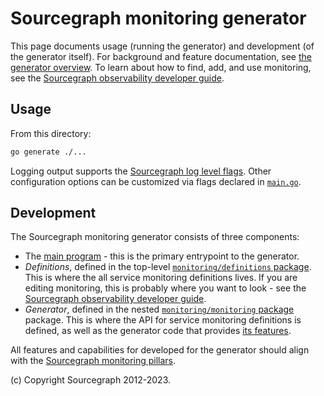 # Sourcegraph monitoring generator

This page documents usage (running the generator) and development (of the generator itself).
For background and feature documentation, see [the generator overview](https://docs.sourcegraph.com/dev/background-information/observability/monitoring-generator).
To learn about how to find, add, and use monitoring, see the [Sourcegraph observability developer guide](https://docs.sourcegraph.com/dev/background-information/observability).

## Usage

From this directory:

```sh
go generate ./...
```

Logging output supports the [Sourcegraph log level flags](https://docs.sourcegraph.com/admin/observability#logs).
Other configuration options can be customized via flags declared in [`main.go`](./main.go).

## Development

The Sourcegraph monitoring generator consists of three components:

- The [main program](./main.go) - this is the primary entrypoint to the generator.
- _Definitions_, defined in the top-level [`monitoring/definitions` package](./definitions/).
  This is where the all service monitoring definitions lives.
  If you are editing monitoring, this is probably where you want to look - see the [Sourcegraph observability developer guide](https://docs.sourcegraph.com/dev/background-information/observability).
- _Generator_, defined in the nested [`monitoring/monitoring` package](./monitoring/README.md) package.
  This is where the API for service monitoring definitions is defined, as well as the generator code that provides [its features](https://docs.sourcegraph.com/dev/background-information/observability/monitoring-generator#features).

All features and capabilities for developed for the generator should align with the [Sourcegraph monitoring pillars](https://about.sourcegraph.com/handbook/engineering/observability/monitoring_pillars).

(c) Copyright Sourcegraph 2012-2023.